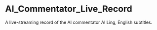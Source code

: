 # AI_Commentator_Live_Record
A live-streaming record of the AI commentator AI Ling, English subtitles.
